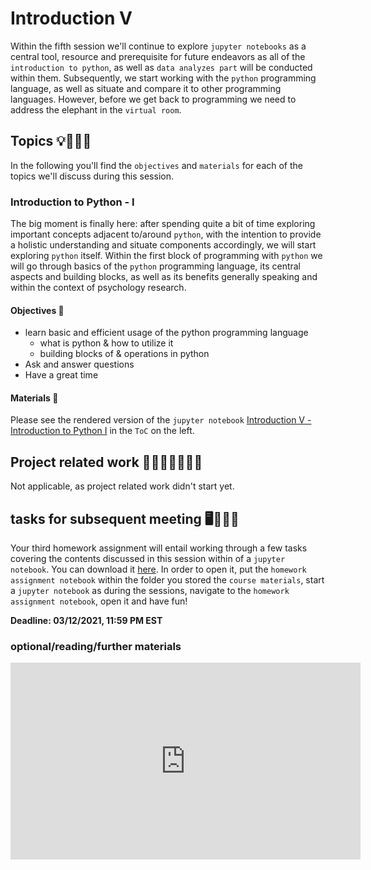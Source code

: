 # Introduction V

Within the fifth session we'll continue to explore `jupyter notebooks` as a central tool, resource and prerequisite for future endeavors as all of the `introduction to python`, as well as `data analyzes part` will be conducted within them.  Subsequently, we start working with the `python` programming language, as well as situate and compare it to other programming languages. However, before we get back to programming we need to address the elephant in the `virtual room`.

## Topics 💡👨🏻‍🏫 

In the following you'll find the `objectives` and `materials` for each of the topics we'll discuss during this session.


### Introduction to Python - I
The big moment is finally here: after spending quite a bit of time exploring important concepts adjacent to/around `python`, with the intention to provide a holistic understanding and situate components accordingly, we will start exploring `python` itself. Within the first block of programming with `python` we will go through basics of the `python` programming language, its central aspects and building blocks, as well as its benefits generally speaking and within the context of psychology research.

#### Objectives 📍

- learn basic and efficient usage of the python programming language
  - what is python & how to utilize it
  - building blocks of & operations in python
- Ask and answer questions
- Have a great time

#### Materials 📓

Please see the rendered version of the `jupyter notebook` [Introduction V - Introduction to Python I](https://m-earnest.github.io/Python_for_Psychologists_Winter2022/introduction/intro_python_I.html) in the `ToC` on the left.


## Project related work 🥼🧑🏿‍🔬👩🏻‍🔬

Not applicable, as project related work didn't start yet.

## tasks for subsequent meeting 🖥️✍🏽📖

Your third homework assignment will entail working through a few tasks covering the contents discussed in this session within of a `jupyter notebook`. You can download it [here](https://drive.google.com/file/d/1DTO2ufmm6u6OCYIw5M9qaDaJt94fMA7i/view?usp=share_link). In order to open it, put the `homework assignment notebook` within the folder you stored the `course materials`, start a `jupyter notebook` as during the sessions, navigate to the `homework assignment notebook`, open it and have fun!  

**Deadline: 03/12/2021, 11:59 PM EST**

### optional/reading/further materials

<iframe width="560" height="315" src="https://www.youtube.com/embed/MHPGeQD8TvI" title="YouTube video player" frameborder="0" allow="accelerometer; autoplay; clipboard-write; encrypted-media; gyroscope; picture-in-picture" allowfullscreen></iframe>